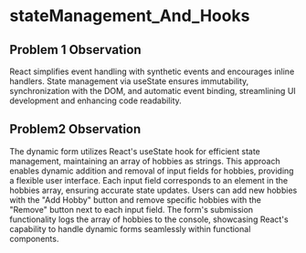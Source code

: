 # stateManagement_And_Hooks

## Problem 1 Observation

React simplifies event handling with synthetic events and encourages inline handlers. State management via useState ensures immutability, synchronization with the DOM, and automatic event binding, streamlining UI development and enhancing code readability.

## Problem2 Observation

The dynamic form utilizes React's useState hook for efficient state management, maintaining an array of hobbies as strings. This approach enables dynamic addition and removal of input fields for hobbies, providing a flexible user interface. Each input field corresponds to an element in the hobbies array, ensuring accurate state updates. Users can add new hobbies with the "Add Hobby" button and remove specific hobbies with the "Remove" button next to each input field. The form's submission functionality logs the array of hobbies to the console, showcasing React's capability to handle dynamic forms seamlessly within functional components.
